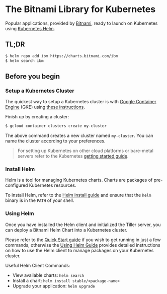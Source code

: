 # The Bitnami Library for Kubernetes

Popular applications, provided by [Bitnami](https://bitnami.com), ready to launch on Kubernetes using [Kubernetes Helm](https://github.com/kubernetes/helm).

## TL;DR

```bash
$ helm repo add ibm https://charts.bitnami.com/ibm
$ helm search ibm
```
## Before you begin

### Setup a Kubernetes Cluster

The quickest way to setup a Kubernetes cluster is with [Google Container Engine](https://cloud.google.com/container-engine/) (GKE) using [these instructions](https://cloud.google.com/container-engine/docs/before-you-begin).

Finish up by creating a cluster:

```bash
$ gcloud container clusters create my-cluster
```

The above command creates a new cluster named `my-cluster`. You can name the cluster according to your preferences.

> For setting up Kubernetes on other cloud platforms or bare-metal servers refer to the Kubernetes [getting started guide](http://kubernetes.io/docs/getting-started-guides/).

### Install Helm

Helm is a tool for managing Kubernetes charts. Charts are packages of pre-configured Kubernetes resources.

To install Helm, refer to the [Helm install guide](https://github.com/kubernetes/helm#install) and ensure that the `helm` binary is in the `PATH` of your shell.

### Using Helm

Once you have installed the Helm client and initialized the Tiller server, you can deploy a Bitnami Helm Chart into a Kubernetes cluster.

Please refer to the [Quick Start guide](https://github.com/kubernetes/helm/blob/master/docs/quickstart.md) if you wish to get running in just a few commands, otherwise the [Using Helm Guide](https://github.com/kubernetes/helm/blob/master/docs/using_helm.md) provides detailed instructions on how to use the Helm client to manage packages on your Kubernetes cluster.

Useful Helm Client Commands:
* View available charts: `helm search`
* Install a chart: `helm install stable/<package-name>`
* Upgrade your application: `helm upgrade`
